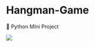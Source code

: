 # Hangman-Game
📍 Python MIni Project

<img src="https://img.shields.io/badge/css3-#663399?&style=for-the-badge&logo=css3&logoColor=white" />
